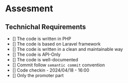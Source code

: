 # Assesment

## Technichal Requirements

- [] The code is written in PHP
- [] The code is based on Laravel framework
- [] The code is written in a clean and maintainable way
- [] The code is API-Only
- [] The code is well-documented
- [] Commit follow `semantic commit` convention
- [] Code checkin - 2024/04/18 - 16:00
- [] Only the promoter part
